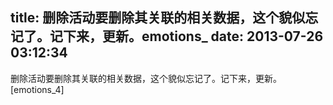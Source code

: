 title: 删除活动要删除其关联的相关数据，这个貌似忘记了。记下来，更新。emotions_
date: 2013-07-26 03:12:34
---

删除活动要删除其关联的相关数据，这个貌似忘记了。记下来，更新。[emotions_4]